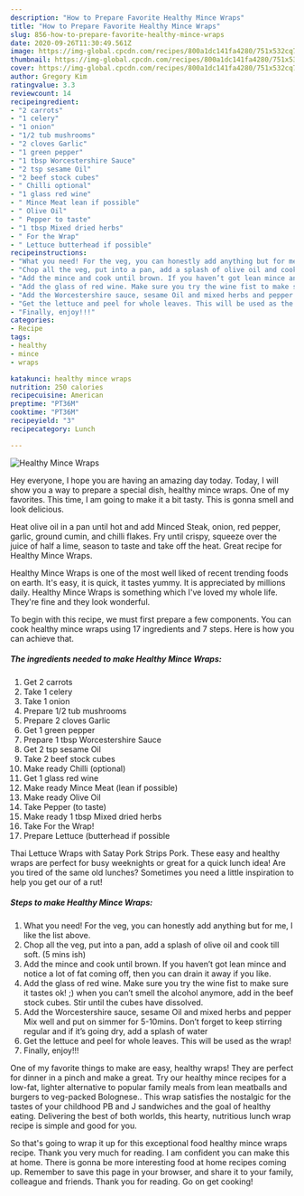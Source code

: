 ```yaml
---
description: "How to Prepare Favorite Healthy Mince Wraps"
title: "How to Prepare Favorite Healthy Mince Wraps"
slug: 856-how-to-prepare-favorite-healthy-mince-wraps
date: 2020-09-26T11:30:49.561Z
image: https://img-global.cpcdn.com/recipes/800a1dc141fa4280/751x532cq70/healthy-mince-wraps-recipe-main-photo.jpg
thumbnail: https://img-global.cpcdn.com/recipes/800a1dc141fa4280/751x532cq70/healthy-mince-wraps-recipe-main-photo.jpg
cover: https://img-global.cpcdn.com/recipes/800a1dc141fa4280/751x532cq70/healthy-mince-wraps-recipe-main-photo.jpg
author: Gregory Kim
ratingvalue: 3.3
reviewcount: 14
recipeingredient:
- "2 carrots"
- "1 celery"
- "1 onion"
- "1/2 tub mushrooms"
- "2 cloves Garlic"
- "1 green pepper"
- "1 tbsp Worcestershire Sauce"
- "2 tsp sesame Oil"
- "2 beef stock cubes"
- " Chilli optional"
- "1 glass red wine"
- " Mince Meat lean if possible"
- " Olive Oil"
- " Pepper to taste"
- "1 tbsp Mixed dried herbs"
- " For the Wrap"
- " Lettuce butterhead if possible"
recipeinstructions:
- "What you need! For the veg, you can honestly add anything but for me, I like the list above."
- "Chop all the veg, put into a pan, add a splash of olive oil and cook till soft. (5 mins ish)"
- "Add the mince and cook until brown. If you haven’t got lean mince and notice a lot of fat coming off, then you can drain it away if you like."
- "Add the glass of red wine. Make sure you try the wine fist to make sure it tastes ok! ;) when you can’t smell the alcohol anymore, add in the beef stock cubes. Stir until the cubes have dissolved."
- "Add the Worcestershire sauce, sesame Oil and mixed herbs and pepper Mix well and put on simmer for 5-10mins. Don’t forget to keep stirring regular and if it’s going dry, add a splash of water"
- "Get the lettuce and peel for whole leaves. This will be used as the wrap!"
- "Finally, enjoy!!!"
categories:
- Recipe
tags:
- healthy
- mince
- wraps

katakunci: healthy mince wraps 
nutrition: 250 calories
recipecuisine: American
preptime: "PT36M"
cooktime: "PT36M"
recipeyield: "3"
recipecategory: Lunch

---
```



![Healthy Mince Wraps](https://img-global.cpcdn.com/recipes/800a1dc141fa4280/751x532cq70/healthy-mince-wraps-recipe-main-photo.jpg)

Hey everyone, I hope you are having an amazing day today. Today, I will show you a way to prepare a special dish, healthy mince wraps. One of my favorites. This time, I am going to make it a bit tasty. This is gonna smell and look delicious.

Heat olive oil in a pan until hot and add Minced Steak, onion, red pepper, garlic, ground cumin, and chilli flakes. Fry until crispy, squeeze over the juice of half a lime, season to taste and take off the heat. Great recipe for Healthy Mince Wraps.

Healthy Mince Wraps is one of the most well liked of recent trending foods on earth. It's easy, it is quick, it tastes yummy. It is appreciated by millions daily. Healthy Mince Wraps is something which I've loved my whole life. They're fine and they look wonderful.


To begin with this recipe, we must first prepare a few components. You can cook healthy mince wraps using 17 ingredients and 7 steps. Here is how you can achieve that.

<!--inarticleads1-->

##### The ingredients needed to make Healthy Mince Wraps:

1. Get 2 carrots
1. Take 1 celery
1. Take 1 onion
1. Prepare 1/2 tub mushrooms
1. Prepare 2 cloves Garlic
1. Get 1 green pepper
1. Prepare 1 tbsp Worcestershire Sauce
1. Get 2 tsp sesame Oil
1. Take 2 beef stock cubes
1. Make ready  Chilli (optional)
1. Get 1 glass red wine
1. Make ready  Mince Meat (lean if possible)
1. Make ready  Olive Oil
1. Take  Pepper (to taste)
1. Make ready 1 tbsp Mixed dried herbs
1. Take  For the Wrap!
1. Prepare  Lettuce (butterhead if possible


Thai Lettuce Wraps with Satay Pork Strips Pork. These easy and healthy wraps are perfect for busy weeknights or great for a quick lunch idea! Are you tired of the same old lunches? Sometimes you need a little inspiration to help you get our of a rut! 

<!--inarticleads2-->

##### Steps to make Healthy Mince Wraps:

1. What you need! For the veg, you can honestly add anything but for me, I like the list above.
1. Chop all the veg, put into a pan, add a splash of olive oil and cook till soft. (5 mins ish)
1. Add the mince and cook until brown. If you haven’t got lean mince and notice a lot of fat coming off, then you can drain it away if you like.
1. Add the glass of red wine. Make sure you try the wine fist to make sure it tastes ok! ;) when you can’t smell the alcohol anymore, add in the beef stock cubes. Stir until the cubes have dissolved.
1. Add the Worcestershire sauce, sesame Oil and mixed herbs and pepper Mix well and put on simmer for 5-10mins. Don’t forget to keep stirring regular and if it’s going dry, add a splash of water
1. Get the lettuce and peel for whole leaves. This will be used as the wrap!
1. Finally, enjoy!!!


One of my favorite things to make are easy, healthy wraps! They are perfect for dinner in a pinch and make a great. Try our healthy mince recipes for a low-fat, lighter alternative to popular family meals from lean meatballs and burgers to veg-packed Bolognese.. This wrap satisfies the nostalgic for the tastes of your childhood PB and J sandwiches and the goal of healthy eating. Delivering the best of both worlds, this hearty, nutritious lunch wrap recipe is simple and good for you. 

So that's going to wrap it up for this exceptional food healthy mince wraps recipe. Thank you very much for reading. I am confident you can make this at home. There is gonna be more interesting food at home recipes coming up. Remember to save this page in your browser, and share it to your family, colleague and friends. Thank you for reading. Go on get cooking!
